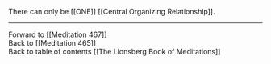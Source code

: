 There can only be [[ONE]] [[Central Organizing Relationship]]. 

___

Forward to [[Meditation 467]]  
Back to [[Meditation 465]]  
Back to table of contents [[The Lionsberg Book of Meditations]]  